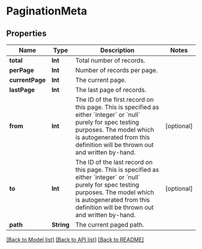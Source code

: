 # PaginationMeta

## Properties
Name | Type | Description | Notes
------------ | ------------- | ------------- | -------------
**total** | **Int** | Total number of records. | 
**perPage** | **Int** | Number of records per page. | 
**currentPage** | **Int** | The current page. | 
**lastPage** | **Int** | The last page of records. | 
**from** | **Int** | The ID of the first record on this page. This is specified as either &#x60;integer&#x60; or &#x60;null&#x60; purely for spec testing purposes. The model which is autogenerated from this definition will be thrown out and written by-hand. | [optional] 
**to** | **Int** | The ID of the last record on this page. This is specified as either &#x60;integer&#x60; or &#x60;null&#x60; purely for spec testing purposes. The model which is autogenerated from this definition will be thrown out and written by-hand. | [optional] 
**path** | **String** | The current paged path. | 

[[Back to Model list]](../README.md#documentation-for-models) [[Back to API list]](../README.md#documentation-for-api-endpoints) [[Back to README]](../README.md)


